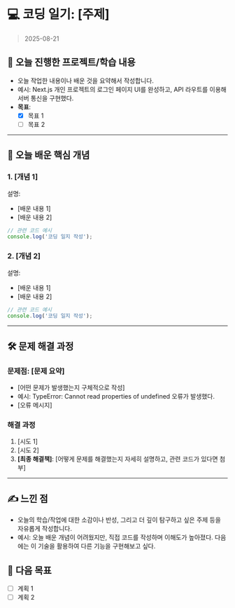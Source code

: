 # 💻 코딩 일기: [주제]
> 2025-08-21

## 🚀 오늘 진행한 프로젝트/학습 내용
- 오늘 작업한 내용이나 배운 것을 요약해서 작성합니다.
- 예시: Next.js 개인 프로젝트의 로그인 페이지 UI를 완성하고, API 라우트를 이용해 서버 통신을 구현했다.
- **목표**: 
    - [x] 목표 1
    - [ ] 목표 2

---

## 📝 오늘 배운 핵심 개념

### 1. [개념 1]
설명:
- [배운 내용 1]
- [배운 내용 2]
  
```javascript
// 관련 코드 예시
console.log('코딩 일지 작성');
```

### 2. [개념 2]
설명:
- [배운 내용 1]
- [배운 내용 2]
  
```javascript
// 관련 코드 예시
console.log('코딩 일지 작성');
```

---

## 🛠️ 문제 해결 과정

### 문제점: [문제 요약]
- [어떤 문제가 발생했는지 구체적으로 작성]
- 예시: TypeError: Cannot read properties of undefined 오류가 발생했다.
- [오류 메시지]

### 해결 과정
1. [시도 1]
2. [시도 2]
3. **[최종 해결책]**: [어떻게 문제를 해결했는지 자세히 설명하고, 관련 코드가 있다면 첨부]

---

## ✍️ 느낀 점
- 오늘의 학습/작업에 대한 소감이나 반성, 그리고 더 깊이 탐구하고 싶은 주제 등을 자유롭게 작성합니다.
- 예시: 오늘 배운 개념이 어려웠지만, 직접 코드를 작성하며 이해도가 높아졌다. 다음에는 이 기술을 활용하여 다른 기능을 구현해보고 싶다.

## 🎯 다음 목표
- [ ] 계획 1
- [ ] 계획 2
